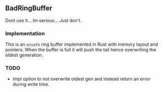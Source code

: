 ## BadRingBuffer

Dont use it... Im serious... Just don't.

### Implementation
This is an `unsafe` ring buffer implemented in Rust with memory layout and pointers. When the buffer is full it will push the tail hence overwriting the oldest generation.

### TODO
- Impl option to not overwrite oldest gen and instead return an error during write time.

